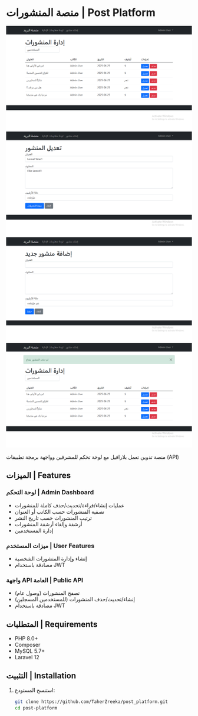 # منصة المنشورات | Post Platform

![منصة المنشورات](https://github.com/TaherZreeka/post_platform/blob/main/public/assets/img/Screenshot%20(110).png)
![منصة المنشورات](https://github.com/TaherZreeka/post_platform/blob/main/public/assets/img/Screenshot%20(111).png)
![منصة المنشورات](https://github.com/TaherZreeka/post_platform/blob/main/public/assets/img/Screenshot%20(112).png)
![منصة المنشورات](https://github.com/TaherZreeka/post_platform/blob/main/public/assets/img/Screenshot%20(113).png)

منصة تدوين تعمل بلارافيل مع لوحة تحكم للمشرفين وواجهة برمجة تطبيقات (API)

## الميزات | Features

### لوحة التحكم | Admin Dashboard
- عمليات إنشاء/قراءة/تحديث/حذف كاملة للمنشورات
- تصفية المنشورات حسب الكاتب أو العنوان
- ترتيب المنشورات حسب تاريخ النشر
- أرشفة وإلغاء أرشفة المنشورات
- إدارة المستخدمين

### ميزات المستخدم | User Features
- إنشاء وإدارة المنشورات الشخصية
- مصادقة باستخدام JWT

### واجهة API العامة | Public API
- تصفح المنشورات (وصول عام)
- إنشاء/تحديث/حذف المنشورات (للمستخدمين المسجلين)
- مصادقة باستخدام JWT

## المتطلبات | Requirements

- PHP 8.0+
- Composer
- MySQL 5.7+
- Laravel 12


## التثبيت | Installation

1. استنسخ المستودع:
   ```bash
   git clone https://github.com/TaherZreeka/post_platform.git
   cd post-platform
